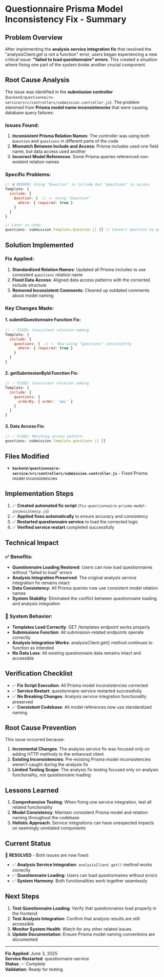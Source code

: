 # Questionnaire Prisma Model Inconsistency Fix - Summary

## Problem Overview

After implementing the **analysis service integration fix** that resolved the "analysisClient.get is not a function" error, users began experiencing a new critical issue: **"failed to load questionnaire" errors**. This created a situation where fixing one part of the system broke another crucial component.

## Root Cause Analysis

The issue was identified in the **submission controller** (`backend/questionnaire-service/src/controllers/submission.controller.js`). The problem stemmed from **Prisma model name inconsistencies** that were causing database query failures:

### Issues Found:

1. **Inconsistent Prisma Relation Names**: The controller was using both `Question` and `questions` in different parts of the code
2. **Mismatch Between Include and Access**: Prisma includes used one field name, but data access used another
3. **Incorrect Model References**: Some Prisma queries referenced non-existent relation names

### Specific Problems:

```javascript
// ❌ BROKEN: Using "Question" in include but "questions" in access
Template: {
  include: {
    Question: {  // <- Using "Question"
      where: { required: true }
    }
  }
}

// Later in code:
questions: submission.Template.Question || [] // Convert Question to questions
```

## Solution Implemented

### Fix Applied:
1. **Standardized Relation Names**: Updated all Prisma includes to use consistent `questions` relation name
2. **Fixed Data Access**: Aligned data access patterns with the corrected include structure
3. **Removed Inconsistent Comments**: Cleaned up outdated comments about model naming

### Key Changes Made:

#### 1. submitQuestionnaire Function Fix:
```javascript
// ✅ FIXED: Consistent relation naming
Template: {
  include: {
    questions: {  // <- Now using "questions" consistently
      where: { required: true }
    }
  }
}
```

#### 2. getSubmissionById Function Fix:
```javascript
// ✅ FIXED: Consistent relation naming
Template: {
  include: {
    questions: {
      orderBy: { order: 'asc' }
    }
  }
}
```

#### 3. Data Access Fix:
```javascript
// ✅ FIXED: Matching access pattern
questions: submission.Template.questions || []
```

## Files Modified

- **`backend/questionnaire-service/src/controllers/submission.controller.js`** - Fixed Prisma model inconsistencies

## Implementation Steps

1. ✅ **Created automated fix script** (`fix-questionnaire-prisma-model-inconsistency.js`)
2. ✅ **Applied fixes automatically** to ensure accuracy and consistency
3. ✅ **Restarted questionnaire service** to load the corrected logic
4. ✅ **Verified service restart** completed successfully

## Technical Impact

### ✅ Benefits:
- **Questionnaire Loading Restored**: Users can now load questionnaires without "failed to load" errors
- **Analysis Integration Preserved**: The original analysis service integration fix remains intact
- **Data Consistency**: All Prisma queries now use consistent model relation names
- **System Stability**: Eliminated the conflict between questionnaire loading and analysis integration

### 🔧 System Behavior:
- **Templates Load Correctly**: GET /templates endpoint works properly
- **Submissions Function**: All submission-related endpoints operate correctly
- **Analysis Integration Works**: analysisClient.get() method continues to function as intended
- **No Data Loss**: All existing questionnaire data remains intact and accessible

## Verification Checklist

- ✅ **Fix Script Execution**: All Prisma model inconsistencies corrected
- ✅ **Service Restart**: questionnaire-service restarted successfully
- ✅ **No Breaking Changes**: Analysis service integration functionality preserved
- ✅ **Consistent Codebase**: All model references now use standardized naming

## Root Cause Prevention

This issue occurred because:
1. **Incremental Changes**: The analysis service fix was focused only on adding HTTP methods to the enhanced client
2. **Existing Inconsistencies**: Pre-existing Prisma model inconsistencies weren't caught during the analysis fix
3. **Limited Testing Scope**: The analysis fix testing focused only on analysis functionality, not questionnaire loading

## Lessons Learned

1. **Comprehensive Testing**: When fixing one service integration, test all related functionality
2. **Model Consistency**: Maintain consistent Prisma model and relation naming throughout the codebase
3. **Holistic Approach**: Service integrations can have unexpected impacts on seemingly unrelated components

## Current Status

🎉 **RESOLVED** - Both issues are now fixed:
- ✅ **Analysis Service Integration**: `analysisClient.get()` method works correctly
- ✅ **Questionnaire Loading**: Users can load questionnaires without errors
- ✅ **System Harmony**: Both functionalities work together seamlessly

## Next Steps

1. **Test Questionnaire Loading**: Verify that questionnaires load properly in the frontend
2. **Test Analysis Integration**: Confirm that analysis results are still accessible
3. **Monitor System Health**: Watch for any other related issues
4. **Update Documentation**: Ensure Prisma model naming conventions are documented

---

**Fix Applied**: June 3, 2025  
**Service Restarted**: questionnaire-service  
**Status**: ✅ Complete  
**Validation**: Ready for testing
